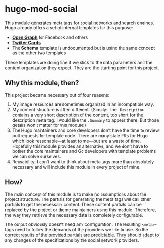 # hugo-mod-social

This module generates meta tags for social networks and search engines. Hugo already offers a set of internal templates for this purpose:
- [**Open Graph**](https://gohugo.io/templates/internal/#open-graph) for Facebook and others
- [**Twitter Cards**](https://gohugo.io/templates/internal/#twitter-cards)
- The **Schema** template is undocumented but is using the same concept as the other two templates

These templates are doing fine if we stick to the data parameters and the content organization they expect. They are the starting point for this project.

## Why this module, then?

This project became necessary out of four reasons:
1. My image resources are sometimes organized in an incompatible way.
2. My content structure is often different. (Simply: The `.Description` contains a very short description of the content, too short for the description meta tag. I would like the `.Summary` to appear there. But those details won’t matter for this module!) 
3. The Hugo maintainers and core developers don’t have the time to review pull requests for template code. There are many stale PRs for Hugo which look reasonable—at least to me—but are a waste of time. Hopefully this module provides an alternative, and we don’t have to bother the core maintainers and Go developers with template problems we can solve ourselves.
4. Reusability: I don’t want to think about meta tags more than absolutely necessary and will include this module in every project of mine. 

## How?

The main concept of this module is to make no assumptions about the project structure. The partials for generating the meta tags will call other partials to get the necessary content. These content partials can be replaced by the project or theme maintainers using this module. Therefore, the way they retrieve the necessary data is completely configurable.

The output obviously doesn’t need any configuration. The resulting `<meta>`-tags need to follow the demands of the providers we like to use. So the correct results of the provided partials are predictable. They should adapt to any changes of the specifications by the social network providers.  
